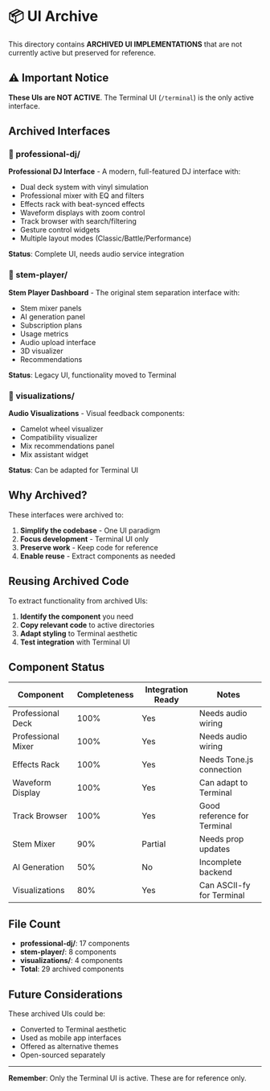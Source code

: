 # 📦 UI Archive

This directory contains **ARCHIVED UI IMPLEMENTATIONS** that are not currently active but preserved for reference.

## ⚠️ Important Notice

**These UIs are NOT ACTIVE**. The Terminal UI (`/terminal`) is the only active interface.

## Archived Interfaces

### 📁 professional-dj/

**Professional DJ Interface** - A modern, full-featured DJ interface with:

- Dual deck system with vinyl simulation
- Professional mixer with EQ and filters
- Effects rack with beat-synced effects
- Waveform displays with zoom control
- Track browser with search/filtering
- Gesture control widgets
- Multiple layout modes (Classic/Battle/Performance)

**Status**: Complete UI, needs audio service integration

### 📁 stem-player/

**Stem Player Dashboard** - The original stem separation interface with:

- Stem mixer panels
- AI generation panel
- Subscription plans
- Usage metrics
- Audio upload interface
- 3D visualizer
- Recommendations

**Status**: Legacy UI, functionality moved to Terminal

### 📁 visualizations/

**Audio Visualizations** - Visual feedback components:

- Camelot wheel visualizer
- Compatibility visualizer
- Mix recommendations panel
- Mix assistant widget

**Status**: Can be adapted for Terminal UI

## Why Archived?

These interfaces were archived to:

1. **Simplify the codebase** - One UI paradigm
2. **Focus development** - Terminal UI only
3. **Preserve work** - Keep code for reference
4. **Enable reuse** - Extract components as needed

## Reusing Archived Code

To extract functionality from archived UIs:

1. **Identify the component** you need
2. **Copy relevant code** to active directories
3. **Adapt styling** to Terminal aesthetic
4. **Test integration** with Terminal UI

## Component Status

| Component          | Completeness | Integration Ready | Notes                       |
| ------------------ | ------------ | ----------------- | --------------------------- |
| Professional Deck  | 100%         | Yes               | Needs audio wiring          |
| Professional Mixer | 100%         | Yes               | Needs audio wiring          |
| Effects Rack       | 100%         | Yes               | Needs Tone.js connection    |
| Waveform Display   | 100%         | Yes               | Can adapt to Terminal       |
| Track Browser      | 100%         | Yes               | Good reference for Terminal |
| Stem Mixer         | 90%          | Partial           | Needs prop updates          |
| AI Generation      | 50%          | No                | Incomplete backend          |
| Visualizations     | 80%          | Yes               | Can ASCII-fy for Terminal   |

## File Count

- **professional-dj/**: 17 components
- **stem-player/**: 8 components
- **visualizations/**: 4 components
- **Total**: 29 archived components

## Future Considerations

These archived UIs could be:

- Converted to Terminal aesthetic
- Used as mobile app interfaces
- Offered as alternative themes
- Open-sourced separately

---

**Remember**: Only the Terminal UI is active. These are for reference only.
